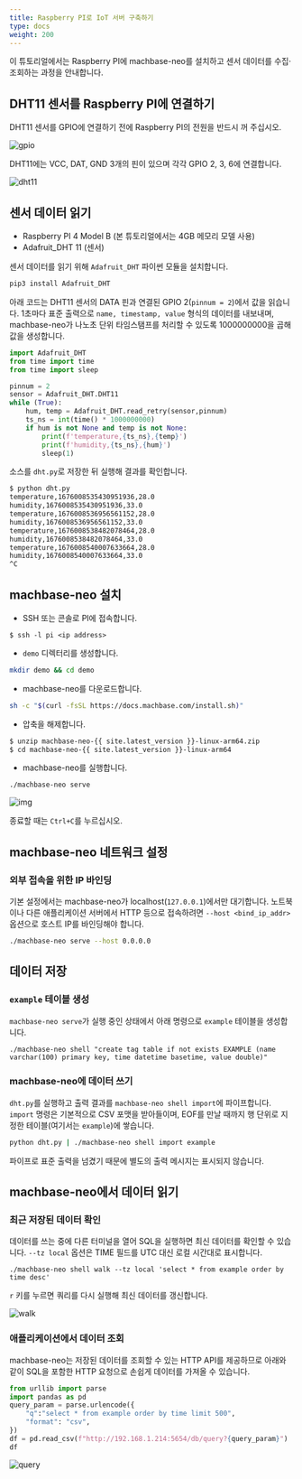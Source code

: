 ```yaml
---
title: Raspberry PI로 IoT 서버 구축하기
type: docs
weight: 200
---
```


이 튜토리얼에서는 Raspberry PI에 machbase-neo를 설치하고 센서 데이터를 수집·조회하는 과정을 안내합니다.

## DHT11 센서를 Raspberry PI에 연결하기

DHT11 센서를 GPIO에 연결하기 전에 Raspberry PI의 전원을 반드시 꺼 주십시오.

![gpio](/images/raspi4-gpio.jpg)

DHT11에는 VCC, DAT, GND 3개의 핀이 있으며 각각 GPIO 2, 3, 6에 연결합니다.

![dht11](/images/dht11.png)



## 센서 데이터 읽기

- Raspberry PI 4 Model B (본 튜토리얼에서는 4GB 메모리 모델 사용)
- Adafruit_DHT 11 (센서)

센서 데이터를 읽기 위해 `Adafruit_DHT` 파이썬 모듈을 설치합니다.

```sh
pip3 install Adafruit_DHT
```

아래 코드는 DHT11 센서의 DATA 핀과 연결된 GPIO 2(`pinnum = 2`)에서 값을 읽습니다.
1초마다 표준 출력으로 `name, timestamp, value` 형식의 데이터를 내보내며,
machbase-neo가 나노초 단위 타임스탬프를 처리할 수 있도록 1000000000을 곱해 값을 생성합니다.

```py
import Adafruit_DHT
from time import time
from time import sleep

pinnum = 2
sensor = Adafruit_DHT.DHT11
while (True):
    hum, temp = Adafruit_DHT.read_retry(sensor,pinnum)
    ts_ns = int(time() * 1000000000)
    if hum is not None and temp is not None:
        print(f'temperature,{ts_ns},{temp}')
        print(f'humidity,{ts_ns},{hum}')
        sleep(1)
```

소스를 `dht.py`로 저장한 뒤 실행해 결과를 확인합니다.

```sh
$ python dht.py
temperature,1676008535430951936,28.0
humidity,1676008535430951936,33.0
temperature,1676008536956561152,28.0
humidity,1676008536956561152,33.0
temperature,1676008538482078464,28.0
humidity,1676008538482078464,33.0
temperature,1676008540007633664,28.0
humidity,1676008540007633664,33.0
^C
```

## machbase-neo 설치

- SSH 또는 콘솔로 PI에 접속합니다.

```
$ ssh -l pi <ip address>
```

- `demo` 디렉터리를 생성합니다.

```sh
mkdir demo && cd demo
```

- machbase-neo를 다운로드합니다.

```sh
sh -c "$(curl -fsSL https://docs.machbase.com/install.sh)"
```

- 압축을 해제합니다.

```sh
$ unzip machbase-neo-{{ site.latest_version }}-linux-arm64.zip
$ cd machbase-neo-{{ site.latest_version }}-linux-arm64
```

- machbase-neo를 실행합니다.

```sh
./machbase-neo serve
```

![img](/images/raspi-install.gif)


종료할 때는 `Ctrl+C`를 누르십시오.

## machbase-neo 네트워크 설정

### 외부 접속을 위한 IP 바인딩

기본 설정에서는 machbase-neo가 localhost(`127.0.0.1`)에서만 대기합니다.
노트북이나 다른 애플리케이션 서버에서 HTTP 등으로 접속하려면 `--host <bind_ip_addr>` 옵션으로 호스트 IP를 바인딩해야 합니다.

```sh
./machbase-neo serve --host 0.0.0.0
```

## 데이터 저장

### `example` 테이블 생성

`machbase-neo serve`가 실행 중인 상태에서 아래 명령으로 `example` 테이블을 생성합니다.

```
./machbase-neo shell "create tag table if not exists EXAMPLE (name varchar(100) primary key, time datetime basetime, value double)"
```

### machbase-neo에 데이터 쓰기

`dht.py`를 실행하고 출력 결과를 `machbase-neo shell import`에 파이프합니다.
`import` 명령은 기본적으로 CSV 포맷을 받아들이며, EOF를 만날 때까지 행 단위로 지정한 테이블(여기서는 `example`)에 쌓습니다.

```sh
python dht.py | ./machbase-neo shell import example
```

파이프로 표준 출력을 넘겼기 때문에 별도의 출력 메시지는 표시되지 않습니다.

## machbase-neo에서 데이터 읽기

### 최근 저장된 데이터 확인

데이터를 쓰는 중에 다른 터미널을 열어 SQL을 실행하면 최신 데이터를 확인할 수 있습니다.
`--tz local` 옵션은 TIME 필드를 UTC 대신 로컬 시간대로 표시합니다.

```
./machbase-neo shell walk --tz local 'select * from example order by time desc'
```

`r` 키를 누르면 쿼리를 다시 실행해 최신 데이터를 갱신합니다.

![walk](/images/raspi-walk.gif)


### 애플리케이션에서 데이터 조회

machbase-neo는 저장된 데이터를 조회할 수 있는 HTTP API를 제공하므로 아래와 같이 SQL을 포함한 HTTP 요청으로 손쉽게 데이터를 가져올 수 있습니다.

```py
from urllib import parse
import pandas as pd
query_param = parse.urlencode({
    "q":"select * from example order by time limit 500",
    "format": "csv",
})
df = pd.read_csv(f"http://192.168.1.214:5654/db/query?{query_param}")
df
```

![query](/images/raspi-query.jpg)
